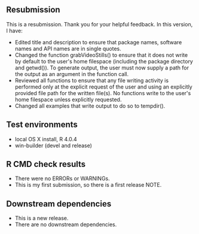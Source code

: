 ## Resubmission
This is a resubmission. Thank you for your helpful feedback. In this version, I have:

* Edited title and description to ensure that package names, software names and API names are in single quotes.
* Changed the function grabVideoStills() to ensure that it does not write by default to the user's home filespace (including the package directory and getwd()). To generate output, the user must now supply a path for the output as an argument in the function call.
* Reviewed all functions to ensure that any file writing activity is performed only at the explicit request of the user and using an explicitly provided file path for the written file(s). No functions write to the user's home filespace unless explicitly requested.
* Changed all examples that write output to do so to tempdir().

## Test environments

* local OS X install, R 4.0.4
* win-builder (devel and release)

## R CMD check results

* There were no ERRORs or WARNINGs. 
* This is my first submission, so there is a first release NOTE. 

## Downstream dependencies

* This is a new release.
* There are no downstream dependencies. 
